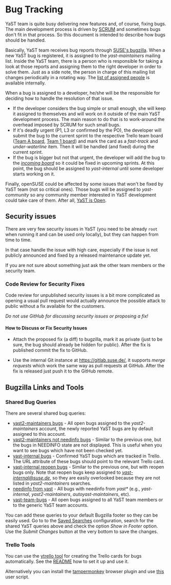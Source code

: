 Bug Tracking
============

YaST team is quite busy delivering new features and, of course, fixing bugs.
The main development process is driven by
[SCRUM](https://www.scrumalliance.org/) and sometimes bugs don't fit in that
process. So this document is intended to describe how bugs should be handled.

Basically, YaST team receives bug reports through [SUSE's
bugzilla](http://bugzilla.suse.com). When a new YaST bug is registered, it is
assigned to the *yast-maintainers* mailing list. Inside the YaST team, there is
a person who is responsible for taking a look at those reports and assigning
them to the right developer in order to solve them. Just as a side note, the
person in charge of this mailing list changes periodically in a rotating way.
The [list of assigned people](https://wiki.microfocus.net/index.php/YaST/yast2-maintainers_Round_Robin)
is available internally.

When a bug is assigned to a developer, he/she will be the responsible for deciding
how to handle the resolution of that issue.

* If the developer considers the bug simple or small enough, she will keep it
  assigned to themselves and will work on it outside of the main YaST development
  process. The main reason to do that is to work-around the overhead imposed by
  SCRUM for such small bugs.
* If it's deadly urgent (P1, L3 or confirmed by the PO), the developer will submit
  the bug to the current sprint to the respective Trello team board
  ([Team A board](https://trello.com/b/kEAc7bFf),
  [Team 1 board](https://trello.com/b/tM5tFlxs)) and mark the card as a *fast-track*
  and *under-waterline* item. Then it will be handled (and fixed) during the current sprint.
* If the bug is bigger but not that urgent, the developer will add the bug to
  the [*incoming board*](https://trello.com/b/aICWq7sT) so it could be fixed in
  upcoming sprints. At this point, the bug should be assigned to *yast-internal*
  until some developer starts working on it.

Finally, openSUSE could be affected by some issues that won't be fixed by YaST
team (not so critical ones). Those bugs will be assigned to *yast-community*
so any community member interested in YaST development could take care of them.
After all, [YaST is Open](http://yastgithubio.readthedocs.org/en/latest/yast_is_open/).

## Security issues

There are very few security issues in YaST (you need to be already `root` when
running it and can be used only locally), but they can happen from time to time.

In that case handle the issue with high care, especially if the issue is not publicly
announced and fixed by a released maintenance update yet.

If you are not sure about something just ask the other team members or the security team.

### Code Review for Security Fixes

Code review for unpublished security issues is a bit more complicated as opening
a usual pull request would actually announce the possible attack to public without
a fix available for the customers.

*Do not use GitHub for discussing security issues or proposing a fix!*

#### How to Discuss or Fix Security Issues

- Attach the proposed fix (a diff) to bugzilla, mark it as private (just to be sure,
  the bug should already be hidden for public). After the fix is published
  commit the fix to GitHub.

- Use the internal Git instance at https://gitlab.suse.de/, it supports
  *merge requests* which work the same way as pull requests at GitHub. After the
  fix is released just push it to the GitHub remote.


## Bugzilla Links and Tools

### Shared Bug Queries

There are several shared bug queries:

- [yast2-maintainers bugs](https://bugzilla.suse.com/buglist.cgi?cmdtype=dorem&remaction=run&namedcmd=yast2-maintainers%20bugs&sharer_id=6053) -
  All open bugs assigned to the *yast2-maintainers* account, the newly reported YaST
  bugs are by default assigned to this account.
- [yast2-maintainers not needinfo bugs](https://bugzilla.suse.com/buglist.cgi?cmdtype=dorem&remaction=run&namedcmd=yast2-maintainers%20not%20needinfo%20bugs&sharer_id=6053) -
  Similar to the previous one, but the bugs in NEEDINFO state are not displayed.
  This is useful when you want to see bugs which have not been checked yet.
- [yast-internal bugs](https://bugzilla.suse.com/buglist.cgi?cmdtype=dorem&remaction=run&namedcmd=yast2-internal%20bugs&sharer_id=6053) -
  Confirmed YaST bugs which are tracked in Trello. The URL attribute of these
  bugs should point to the relevant Trello card.
- [yast-internal reopen bugs](https://bugzilla.suse.com/buglist.cgi?cmdtype=dorem&list_id=13741375&namedcmd=YaST%20reopen&remaction=run&sharer_id=78979) -
  Similar to the previous one, but with reopen bugs only. Note that reopen bugs keep assigned
  to *yast-internal@suse.de*, so they are easily overlooked because they are not listed in
  *yast2-maintainers* searches.
- [needinfo from yast](https://bugzilla.suse.com/buglist.cgi?cmdtype=dorem&remaction=run&namedcmd=Needinfo%20from%20yast&sharer_id=78979) -
  All bugs with needinfo from *yast\** (e.g., *yast-internal*, *yast2-maintainers*,
  *autoyast-maintainers*, etc).
- [yast-team-bugs](https://bugzilla.suse.com/buglist.cgi?cmdtype=dorem&remaction=run&namedcmd=yast-team-bugs&sharer_id=6053) -
  All open bugs assigned to all YaST team members or to the generic YaST team
  accounts.

You can add these queries to your default Bugzilla footer so they can be easily used.
Go to to the [Saved Searches](https://bugzilla.suse.com/userprefs.cgi?tab=saved-searches)
configuration, search for the shared YaST queries above and check the option
*Show in Footer* option. Use the *Submit Changes* button at the very bottom to
save the changes.


### Trello Tools

You can use the [ytrello tool](https://github.com/mvidner/ytrello) for creating
the Trello cards for bugs automatically. See the [README](
https://github.com/mvidner/ytrello/blob/master/README.md) how to set it up and use it.

Alternatively you can install the [tampermonkey](https://tampermonkey.net/)
browser plugin and use [this](https://github.com/lslezak/monkey_scripts#trello-integration)
user script.
